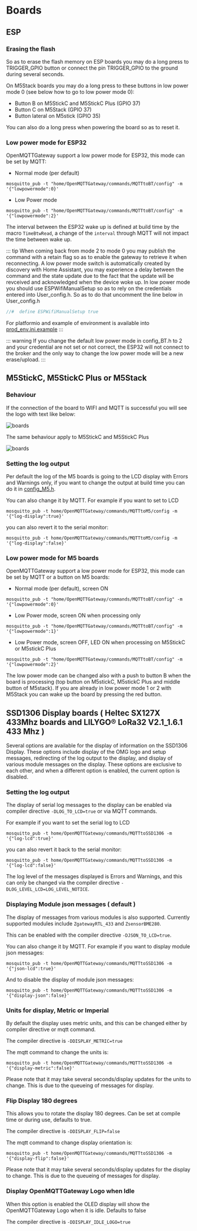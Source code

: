 # Boards

## ESP

### Erasing the flash

So as to erase the flash memory on ESP boards you may do a long press to TRIGGER_GPIO button or connect the pin TRIGGER_GPIO to the ground during several seconds.

On M5Stack boards you may do a long press to these buttons in low power mode 0 (see below how to go to low power mode 0):
* Button B on M5StickC and M5StickC Plus (GPIO 37)
* Button C on M5Stack (GPIO 37)
* Button lateral on M5stick (GPIO 35)

You can also do a long press when powering the board so as to reset it.

### Low power mode for ESP32
OpenMQTTGateway support a low power mode for ESP32, this mode can be set by MQTT:

* Normal mode (per default)

`mosquitto_pub -t "home/OpenMQTTGateway/commands/MQTTtoBT/config" -m '{"lowpowermode":0}'`

* Low Power mode

`mosquitto_pub -t "home/OpenMQTTGateway/commands/MQTTtoBT/config" -m '{"lowpowermode":2}'`

The interval between the ESP32 wake up is defined at build time by the macro `TimeBtwRead`, a change of the `interval` through MQTT will not impact the time between wake up.

::: tip
When coming back from mode 2 to mode 0 you may publish the command with a retain flag so as to enable the gateway to retrieve it when reconnecting.
A low power mode switch is automatically created by discovery with Home Assistant, you may experience a delay between the command and the state update due to the fact that the update will be revceived and acknowledged when the device woke up.
In low power mode you should use ESPWifiManualSetup so as to rely on the credentials entered into User_config.h.
So as to do that uncomment the line below in User_config.h
``` c
//#  define ESPWifiManualSetup true
```
For platformio and example of environment is available into [prod_env.ini.example](https://github.com/1technophile/OpenMQTTGateway/blob/development/prod_env.ini.example)
:::

::: warning
If you change the default low power mode in config_BT.h to 2 and your credential are not set or not correct, the ESP32 will not connect to the broker and the only way to change the low power mode will be a new erase/upload.
:::

## M5StickC, M5StickC Plus or M5Stack

### Behaviour

If the connection of the board to WIFI and MQTT is successful you will see the logo with text like below:

![boards](../img/OpenMQTTgateway_M5_Stack_Board_Display_Text.png)

The same behaviour apply to M5StickC and M5StickC Plus

![boards](../img/OpenMQTTgateway_M5_StickC_Board_Display_Text.png)

### Setting the log output

Per default the log of the M5 boards is going to the LCD display with Errors and Warnings only, if you want to change the output at build time you can do it in [config_M5.h](https://github.com/1technophile/OpenMQTTGateway/blob/development/main/config_M5.h).

You can also change it by MQTT. For example if you want to set to LCD

`mosquitto_pub -t home/OpenMQTTGateway/commands/MQTTtoM5/config -m '{"log-display":true}'`

you can also revert it to the serial monitor:

`mosquitto_pub -t home/OpenMQTTGateway/commands/MQTTtoM5/config -m '{"log-display":false}'`

### Low power mode for M5 boards
OpenMQTTGateway support a low power mode for ESP32, this mode can be set by MQTT or a button on M5 boards:

* Normal mode (per default), screen ON

`mosquitto_pub -t "home/OpenMQTTGateway/commands/MQTTtoBT/config" -m '{"lowpowermode":0}'`

* Low Power mode, screen ON when processing only

`mosquitto_pub -t "home/OpenMQTTGateway/commands/MQTTtoBT/config" -m '{"lowpowermode":1}'`

* Low Power mode, screen OFF, LED ON when processing on M5StickC or M5stickC Plus

`mosquitto_pub -t "home/OpenMQTTGateway/commands/MQTTtoBT/config" -m '{"lowpowermode":2}'`

The low power mode can be changed also with a push to button B when the board is processing (top button on M5stickC, M5stickC Plus and middle button of M5stack).
If you are already in low power mode 1 or 2 with M5Stack you can wake up the board by pressing the red button.

## SSD1306 Display boards ( Heltec SX127X 433Mhz boards and LILYGO® LoRa32 V2.1_1.6.1 433 Mhz )

Several options are available for the display of information on the SSD1306 Display.  These options include display of the OMG logo and setup messages, redirecting of the log output to the display, and display of various module messages on the display.  These options are exclusive to each other, and when a different option is enabled, the current option is disabled.

### Setting the log output

The display of serial log messages to the display can be enabled via compiler directive `-DLOG_TO_LCD=true` or via MQTT commands.

For example if you want to set the serial log to LCD

`mosquitto_pub -t home/OpenMQTTGateway/commands/MQTTtoSSD1306 -m '{"log-lcd":true}'`

you can also revert it back to the serial monitor:

`mosquitto_pub -t home/OpenMQTTGateway/commands/MQTTtoSSD1306 -m '{"log-lcd":false}'`

The log level of the messages displayed is Errors and Warnings, and this can only be changed via the compiler directive `-DLOG_LEVEL_LCD=LOG_LEVEL_NOTICE`.  

### Displaying Module json messages ( default )

The display of messages from various modules is also supported.  Currently supported modules include `ZgatewayRTL_433` and `ZsensorBME280`.

This can be enabled with the compiler directive `-DJSON_TO_LCD=true`.

You can also change it by MQTT. For example if you want to display module json messages:

`mosquitto_pub -t home/OpenMQTTGateway/commands/MQTTtoSSD1306 -m '{"json-lcd":true}'`

And to disable the display of module json messages:

`mosquitto_pub -t home/OpenMQTTGateway/commands/MQTTtoSSD1306 -m '{"display-json":false}'`

### Units for display, Metric or Imperial

By default the display uses metric units, and this can be changed either by compiler directive or mqtt command.

The compiler directive is `-DDISPLAY_METRIC=true`

The mqtt command to change the units is:

`mosquitto_pub -t home/OpenMQTTGateway/commands/MQTTtoSSD1306 -m '{"display-metric":false}'`

Please note that it may take several seconds/display updates for the units to change.  This is due to the queueing of messages for display.

### Flip Display 180 degrees

This allows you to rotate the display 180 degrees.  Can be set at compile time or during use, defaults to true.

The compiler directive is `-DDISPLAY_FLIP=false`

The mqtt command to change display orientation is:

`mosquitto_pub -t home/OpenMQTTGateway/commands/MQTTtoSSD1306 -m '{"display-flip":false}'`

Please note that it may take several seconds/display updates for the display to change.  This is due to the queueing of messages for display.

### Display OpenMQTTGateway Logo when Idle

When this option is enabled the OLED display will show the OpenMQTTGateway Logo when it is idle.  Defaults to false

The compiler directive is `-DDISPLAY_IDLE_LOGO=true`